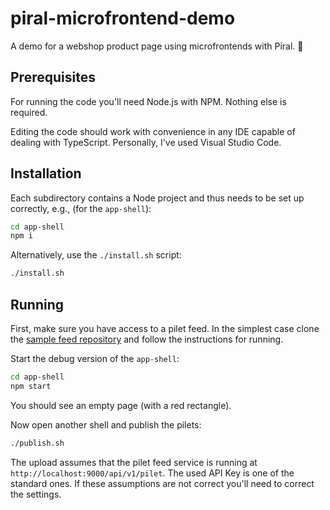 # piral-microfrontend-demo

A demo for a webshop product page using microfrontends with Piral. :rocket:

## Prerequisites

For running the code you'll need Node.js with NPM. Nothing else is required.

Editing the code should work with convenience in any IDE capable of dealing with TypeScript. Personally, I've used Visual Studio Code.

## Installation

Each subdirectory contains a Node project and thus needs to be set up correctly, e.g., (for the `app-shell`):

```sh
cd app-shell
npm i
```

Alternatively, use the `./install.sh` script:

```sh
./install.sh
```

## Running

First, make sure you have access to a pilet feed. In the simplest case clone the [sample feed repository](https://github.com/smapiot/sample-pilet-service) and follow the instructions for running.

Start the debug version of the `app-shell`:

```sh
cd app-shell
npm start
```

You should see an empty page (with a red rectangle).

Now open another shell and publish the pilets:

```sh
./publish.sh
```

The upload assumes that the pilet feed service is running at `http://localhost:9000/api/v1/pilet`. The used API Key is one of the standard ones. If these assumptions are not correct you'll need to correct the settings.
